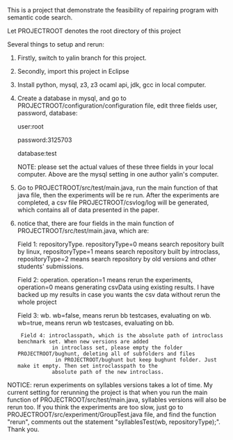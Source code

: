 This is a project that demonstrate the feasibility of repairing program with semantic code search.

Let PROJECTROOT denotes the root directory of this project

Several things to setup and rerun:

1. Firstly, switch to yalin branch for this project.

2. Secondly, import this project in Eclipse

3. Install python, mysql, z3, z3 ocaml api, jdk, gcc in local computer.

4. Create a database in mysql, and go to PROJECTROOT/configuration/configuration file, edit three fields user, password, database:
	
	user:root
	
	password:3125703
	
	database:test
	
	NOTE: please set the actual values of these three fields in your local computer. Above are the mysql setting in one author yalin's computer.

5. Go to PROJECTROOT/src/test/main.java, run the main function of that java file, then the experiments will be re run.
 After the experiments are completed, a csv file  PROJECTROOT/csvlog/log will be generated, which contains all of data presented in the paper.
 
6. notice that, there are four fields in the main function of PROJECTROOT/src/test/main.java, which are:

	Field 1: repositoryType. repositoryType=0 means search repository built by linux, 
		repositoryType=1 means search repository built by introclass, 
		repositoryType=2 means search repository by old versions and other students' submissions.
		
	Field 2: operation. operation=1 means rerun the experiments, 
		operation=0 means generating csvData using existing results. 
		I have backed up my results in case you wants the csv data without rerun the whole project
		
	Field 3: wb. wb=false, means rerun bb testcases, evaluating on wb.
		wb=true, means rerun wb testcases, evaluating on bb.

        Field 4: introclasspath, which is the absolute path of introclass benchmark set. When new versions are added 
                  in introclass set, please empty the folder PROJECTROOT/bughunt, deleting all of subfolders and files
                   in PROJECTROOT/bughunt but keep bughunt folder. Just make it empty. Then set introclasspath to the
                  absolute path of the new introclass.
		
NOTICE: rerun experiments on syllables versions takes a lot of time.
		My current setting for rerunning the project is that when you run the main function of PROJECTROOT/src/test/main.java,
		syllables versions will also be rerun too. If you think the experiments are too slow, just go to PROJECTROOT/src/experiment/GroupTest.java file,
		and find the function "rerun", comments out the statement "syllablesTest(wb, repositoryType);". 
Thank you.